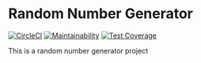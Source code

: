 # Random Number Generator

[![CircleCI](https://circleci.com/gh/tibetegya/random-num-gen.svg?style=svg)](https://circleci.com/gh/tibetegya/random-num-gen)
[![Maintainability](https://api.codeclimate.com/v1/badges/07e4868f95df201c9000/maintainability)](https://codeclimate.com/github/tibetegya/random-num-gen/maintainability)
[![Test Coverage](https://api.codeclimate.com/v1/badges/07e4868f95df201c9000/test_coverage)](https://codeclimate.com/github/tibetegya/random-num-gen/test_coverage)

This is a random number generator project
